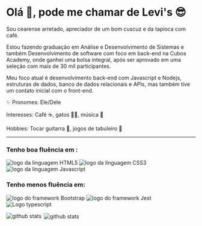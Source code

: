 
# Olá 👋, pode me chamar de Levi's 😎

Sou cearense arretado, apreciador de um bom cuscuz e da tapioca com café.

Estou fazendo graduação em Análise e Desenvolvimento de Sistemas e também Desenvolvimento de software com foco em back-end na Cubos Academy, onde ganhei uma bolsa integral, após ser aprovado em uma seleção com mais de 30 mil participantes. 

Meu foco atual é desenvolvimento back-end com Javascript e Nodejs, estruturas de dados, banco de dados relacionais e APIs, mas também tive um contato inicial com o front-end. 

✨ Pronomes: Ele/Dele

Interesses: Café ☕, gatos 🐱‍👓, música 🎵

Hobbies: Tocar guitarra 🎸, jogos de tabuleiro 🎲
___
### Tenho boa fluência em :

<img alt="logo da linguagem HTML5" src="https://img.shields.io/badge/HTML5-E34F26?style=for-the-badge&logo=html5&logoColor=white"> <img alt="logo da linguagem CSS3" src="https://img.shields.io/badge/CSS3-1572B6?style=for-the-badge&logo=css3&logoColor=white"> <img alt="logo da linguagem Javascript" src="https://img.shields.io/badge/JavaScript-323330?style=for-the-badge&logo=javascript&logoColor=F7DF1E">

### Tenho menos fluência em:
 <img alt="logo do framework Bootstrap" src="https://img.shields.io/badge/Bootstrap-563D7C?style=for-the-badge&logo=bootstrap&logoColor=white"> <img alt="logo do framework Jest" src="https://img.shields.io/badge/jest-default?style=for-the-badge&logo=jest&logoColor=white"> <img src="https://img.shields.io/badge/TypeScript-007ACC?style=for-the-badge&logo=typescript&logoColor=white" alt="Logo typescript">


<img align="left" src="https://github-readme-stats.vercel.app/api/top-langs?username=Thiago-Levi&show_icons=true&locale=en&layout=compact&theme=dracula" alt="github stats" />

<p>&nbsp;<img align="center" src="https://github-readme-stats.vercel.app/api?username=Thiago-Levi&show_icons=true&locale=en&theme=dracula&hide=stars,prs,issues,contribs" alt="github stats" /></p>

<!-- repô das badges -->
<!-- https://github.com/iuricode/readme-template/blob/main/badges/badges.md -->


